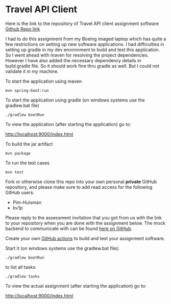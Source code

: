Travel API Client
=================

Here is the link to the repository of Travel API client assignment software
[Github Repo link](https://github.com/logeshk30/original-case)

I had to do this assignment from my Boeing imaged laptop which has quite a few restrictions on setting up new software 
applications. I had difficulties in setting up gradle in my dev environment to build and test this application. So I 
went ahead with maven for resolving the project dependencies. However I have also added the necessary dependency details
in build.gradle file. So it should work fine thru gradle as well. But I could not validate it in my machine.

To start the application using maven

`mvn spring-boot:run`

To start the application using gradle (on windows systems use the gradlew.bat file)

`./gradlew bootRun`

To view the application (after starting the application) go to:

[http://localhost:9000/index.html](http://localhost:9000/index.html)

To build the jar artifact

`mvn package`

To run the test cases

`mvn test`


Fork or otherwise clone this repo into your own personal **private** GitHub repository, and please make sure to add read access for the following GitHub users:
- Pim-Huisman
- bv1p

Please reply to the assessment invitation that you got from us with the link to your
repository when you are done with the assignment below. The mock backend to communicate with can be
found [here on GitHub](https://github.com/Pim-Huisman/simple-travel-api-mock).

Create your own [GitHub actions](https://github.com/features/actions) to build and test your assignment software.

Start it (on windows systems use the gradlew.bat file):

`./gradlew bootRun`

to list all tasks:

`./gradlew tasks`

To view the actual assignment (after starting the application) go to:

[http://localhost:9000/index.html](http://localhost:9000/index.html)
